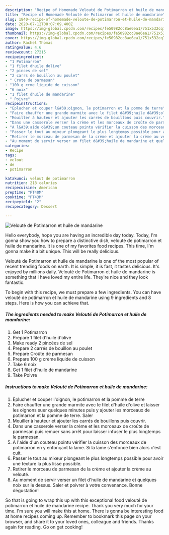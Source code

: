 ```yaml
---
description: "Recipe of Homemade Velouté de Potimarron et huile de mandarine"
title: "Recipe of Homemade Velouté de Potimarron et huile de mandarine"
slug: 1840-recipe-of-homemade-veloute-de-potimarron-et-huile-de-mandarine
date: 2020-07-12T08:07:09.400Z
image: https://img-global.cpcdn.com/recipes/fe50982cc8ae6ea1/751x532cq70/veloute-de-potimarron-et-huile-de-mandarine-photo-principale-de-la-recette.jpg
thumbnail: https://img-global.cpcdn.com/recipes/fe50982cc8ae6ea1/751x532cq70/veloute-de-potimarron-et-huile-de-mandarine-photo-principale-de-la-recette.jpg
cover: https://img-global.cpcdn.com/recipes/fe50982cc8ae6ea1/751x532cq70/veloute-de-potimarron-et-huile-de-mandarine-photo-principale-de-la-recette.jpg
author: Rachel Thomas
ratingvalue: 4.6
reviewcount: 27215
recipeingredient:
- "1 Potimarron"
- "1 filet dhuile dolive"
- "2 pinces de sel"
- "2 carrs de bouillon au poulet"
- " Crote de parmesan"
- "100 g crme liquide de cuisson"
- "6 noix"
- "1 filet dhuile de mandarine"
- " Poivre"
recipeinstructions:
- "Eplucher et couper l&#39;oignon, le potimarron et la pomme de terre"
- "Faire chauffer une grande marmite avec le filet d&#39;huile d&#39;olive et laisser les oignons suer quelques minutes puis y ajouter les morceaux de potimarron et la pomme de terre. Saler"
- "Mouiller à hauteur et ajouter les carrés de bouillons puis couvrir."
- "Dans une casserole verser la crème et les morceaux de croûte de parmesan puis remuer sans arrêt pour laisser infuser le plus longtemps le parmesan."
- "A l&#39;aide d&#39;un couteau pointu vérifier la cuisson des morceaux de potimarron en y enfonçant la lame. Si la lame s&#39;enfonce bien alors c&#39;est cuit."
- "Passer le tout au mixeur plongeant le plus longtemps possible pour avoir une texture la plus lisse possible."
- "Retirer le morceau de parmesan de la crème et ajouter la crème au velouté."
- "Au moment de servir verser un filet d&#39;huile de mandarine et quelques noix sur le dessus. Saler et poivrer à votre convenance. Bonne dégustation!"
categories:
- Recipe
tags:
- velout
- de
- potimarron

katakunci: velout de potimarron 
nutrition: 218 calories
recipecuisine: American
preptime: "PT40M"
cooktime: "PT43M"
recipeyield: "2"
recipecategory: Dessert

---
```



![Velouté de Potimarron et huile de mandarine](https://img-global.cpcdn.com/recipes/fe50982cc8ae6ea1/751x532cq70/veloute-de-potimarron-et-huile-de-mandarine-photo-principale-de-la-recette.jpg)

Hello everybody, hope you are having an incredible day today. Today, I'm gonna show you how to prepare a distinctive dish, velouté de potimarron et huile de mandarine. It is one of my favorites food recipes. This time, I'm gonna make it a bit unique. This will be really delicious.



Velouté de Potimarron et huile de mandarine is one of the most popular of recent trending foods on earth. It is simple, it is fast, it tastes delicious. It's enjoyed by millions daily. Velouté de Potimarron et huile de mandarine is something that I have loved my entire life. They're nice and they look fantastic.


To begin with this recipe, we must prepare a few ingredients. You can have velouté de potimarron et huile de mandarine using 9 ingredients and 8 steps. Here is how you can achieve that.

<!--inarticleads1-->

##### The ingredients needed to make Velouté de Potimarron et huile de mandarine:

1. Get 1 Potimarron
1. Prepare 1 filet d&#39;huile d&#39;olive
1. Make ready 2 pincées de sel
1. Prepare 2 carrés de bouillon au poulet
1. Prepare  Croûte de parmesan
1. Prepare 100 g crème liquide de cuisson
1. Take 6 noix
1. Get 1 filet d&#39;huile de mandarine
1. Take  Poivre




<!--inarticleads2-->

##### Instructions to make Velouté de Potimarron et huile de mandarine:

1. Eplucher et couper l&#39;oignon, le potimarron et la pomme de terre
1. Faire chauffer une grande marmite avec le filet d&#39;huile d&#39;olive et laisser les oignons suer quelques minutes puis y ajouter les morceaux de potimarron et la pomme de terre. Saler
1. Mouiller à hauteur et ajouter les carrés de bouillons puis couvrir.
1. Dans une casserole verser la crème et les morceaux de croûte de parmesan puis remuer sans arrêt pour laisser infuser le plus longtemps le parmesan.
1. A l&#39;aide d&#39;un couteau pointu vérifier la cuisson des morceaux de potimarron en y enfonçant la lame. Si la lame s&#39;enfonce bien alors c&#39;est cuit.
1. Passer le tout au mixeur plongeant le plus longtemps possible pour avoir une texture la plus lisse possible.
1. Retirer le morceau de parmesan de la crème et ajouter la crème au velouté.
1. Au moment de servir verser un filet d&#39;huile de mandarine et quelques noix sur le dessus. Saler et poivrer à votre convenance. Bonne dégustation!




So that is going to wrap this up with this exceptional food velouté de potimarron et huile de mandarine recipe. Thank you very much for your time. I'm sure you will make this at home. There is gonna be interesting food at home recipes coming up. Remember to bookmark this page on your browser, and share it to your loved ones, colleague and friends. Thanks again for reading. Go on get cooking!
